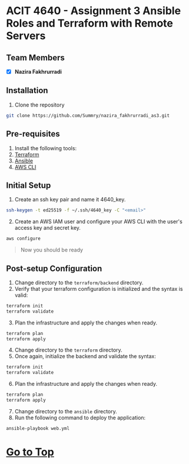 # ACIT 4640 - Assignment 3 Ansible Roles and Terraform with Remote Servers

## Team Members

- [x] **Nazira Fakhrurradi**

## Installation

1. Clone the repository

```bash
git clone https://github.com/Summry/nazira_fakhrurradi_as3.git
```

## Pre-requisites

1. Install the following tools:
2. [Terraform](https://learn.hashicorp.com/tutorials/terraform/install-cli)
3. [Ansible](https://docs.ansible.com/ansible/latest/installation_guide/intro_installation.html)
4. [AWS CLI](https://docs.aws.amazon.com/cli/latest/userguide/install-cliv2.html)

## Initial Setup

1. Create an ssh key pair and name it 4640_key.

```bash
ssh-keygen -t ed25519 -f ~/.ssh/4640_key -C "<email>"
```

2. Create an AWS IAM user and configure your AWS CLI with the user's access key and secret key.

```bash
aws configure
```

> Now you should be ready

## Post-setup Configuration

1. Change directory to the `terraform/backend` directory.
2. Verify that your terraform configuration is initialized and the syntax is valid:

```bash
terraform init
terraform validate
```

3. Plan the infrastructure and apply the changes when ready.

```bash
terraform plan
terraform apply
```

4. Change directory to the `terraform` directory.
5. Once again, initialize the backend and validate the syntax:

```bash
terraform init
terraform validate
```

6. Plan the infrastructure and apply the changes when ready.

```bash
terraform plan
terraform apply
```

7. Change directory to the `ansible` directory.
8. Run the following command to deploy the application:

```bash
ansible-playbook web.yml
```

# [Go to Top](#acit-4640---assignment-3-ansible-roles-and-terraform-with-remote-servers)
